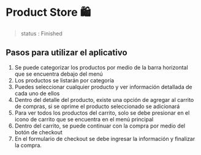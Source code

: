 # Product Store 🛍️

>  status : Finished 


## Pasos para utilizar el aplicativo 

1. Se puede categorizar los productos por medio de la barra horizontal que se encuentra debajo del menú 
2. Los productos se listarán por categoría 
3. Puedes seleccionar cualquier producto y ver información detallada de cada uno de ellos 
4. Dentro del detalle del producto, existe una opción de agregar al carrito de compras, si se oprime el producto seleccionado se adicionará 
5. Para ver todos los productos del carrito, solo se debe presionar en el icono de carrito que se encuentra en el menú principal 
6. Dentro del carrito, se puede continuar con la compra por medio del botón de checkout 
7. En el formulario de checkout se debe ingresar la información y finalizar la compra. 

